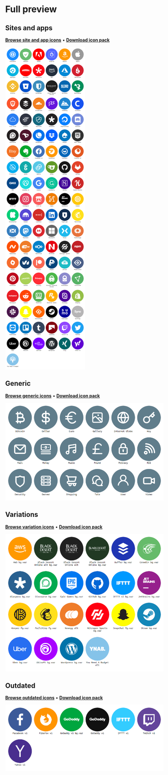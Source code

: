 # Full preview

## Sites and apps

**[Browse site and app icons](/PNG)** • **[Download icon pack](../../releases/latest)**

[![Site and app icons](full_preview.webp)](/PNG)

## Generic

**[Browse generic icons](/PNG/Generic%20Icons)** • **[Download icon pack](../../releases/latest)**

[![Generic icons](full_preview_generic.png)](/PNG/Generic%20Icons)

## Variations

**[Browse variation icons](/PNG/Variations)** • **[Download icon pack](../../releases/latest)**

[![Variation icons](full_preview_variations.png)](/PNG/Variations)

## Outdated

**[Browse outdated icons](/PNG/Outdated)** • **[Download icon pack](../../releases/latest)**

[![Variation icons](full_preview_outdated.png)](/PNG/Variations)